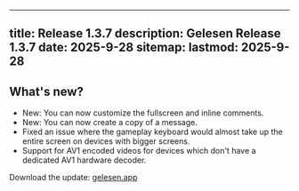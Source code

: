 
---
title: Release 1.3.7
description: Gelesen Release 1.3.7
date: 2025-9-28
sitemap:
  lastmod: 2025-9-28
---

## What's new?
- New: You can now customize the fullscreen and inline comments.
- New: You can now create a copy of a message.
- Fixed an issue where the gameplay keyboard would almost take up the entire screen on devices with bigger screens. 
- Support for AV1 encoded videos for devices which don't have a dedicated AV1 hardware decoder.

Download the update: [gelesen.app](https://gelesen.app)